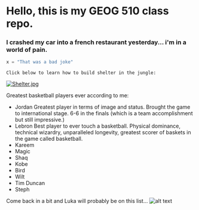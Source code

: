 # Hello, this is my GEOG 510 class repo. #

### I crashed my car into a french restaurant yesterday... i'm in a world of __pain.__ ###

```python
x = "That was a bad joke"
```

`Click below to learn how to build shelter in the jungle:`

[![Shelter.jpg](https://external-content.duckduckgo.com/iu/?u=https%3A%2F%2Ftse2.mm.bing.net%2Fth%3Fid%3DOIP.ysCX4VgLhEbGUs1J20iQvQHaFj%26pid%3DApi&f=1&ipt=dcd374982bbd45dcd8abad43d808260cd6812b04c1afda7a7bd302246eedf80f&ipo=images)](https://www.youtube.com/watch?v=uAcYlKyUgAo&ab_channel=MrWildNature)

Greatest basketball players ever according to me:

* Jordan
   Greatest player in terms of image and status. Brought the game to international stage. 6-6 in the finals (which is a team accomplishment but still impressive.)
* Lebron
   Best player to ever touch a basketball. Physical dominance, technical wizardry, unparalleled longevity, greatest scorer of baskets in the game called basketball.
* Kareem
* Magic
* Shaq
* Kobe
* Bird
* Wilt
* Tim Duncan
* Steph

Come back in a bit and Luka will probably be on this list... 
![alt text](https://external-content.duckduckgo.com/iu/?u=https%3A%2F%2Fwww.plentygram.com%2Fwp-content%2Fuploads%2F2022%2F12%2Flukadoncic.jpg&f=1&nofb=1&ipt=2194daacb2a80d45b0b769e8d813c14bdd4f48aa02d1d5e8bcf236336c0ab26a&ipo=images "Luka Smiling")
